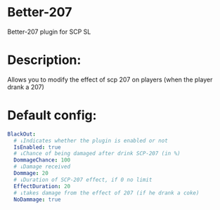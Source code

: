 # Better-207
Better-207 plugin for SCP SL

# Description: 
Allows you to modify the effect of scp 207 on players (when the player drank a 207)

# Default config:
```yaml
BlackOut:
  # ↓Indicates whether the plugin is enabled or not
  IsEnabled: true
  # ↓Chance of being damaged after drink SCP-207 (in %)
  DommageChance: 100
  # ↓Damage received
  Dommage: 20
  # ↓Duration of SCP-207 effect, if 0 no limit
  EffectDuration: 20
  # ↓takes damage from the effect of 207 (if he drank a coke)
  NoDammage: true
  ```
